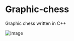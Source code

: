 # Graphic-chess
Graphic chess written in C++

![image](https://github.com/Verius50/Graphic-chess/assets/101472727/de4e25c4-1884-4c16-bde7-83da4d0ab04d)
